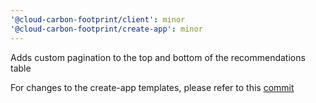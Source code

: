```yaml
---
'@cloud-carbon-footprint/client': minor
'@cloud-carbon-footprint/create-app': minor
---
```


Adds custom pagination to the top and bottom of the recommendations table

For changes to the create-app templates, please refer to this [commit](https://github.com/cloud-carbon-footprint/cloud-carbon-footprint/commit/6137391c474861bfa61c68c15371fc1167c39f4e)
